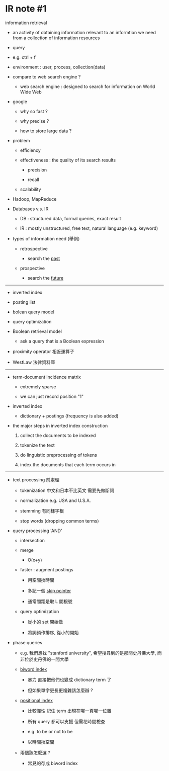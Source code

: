 # IR note #1

information retrieval 

- an activity of obtaining information relevant to an informtion we need from a collection of information resources

- query 

- e.g. ctrl + f

- environment : user, process, collection(data)

- compare to web search engine ? 

  - web search engine : designed to search for information on World Wide Web

- google

  - why so fast ?
  
  - why precise ?  
  
  - how to store large data ?

- problem

  - efficiency
  
  - effectiveness : the quality of its search results
  
    - precision
    
    - recall
    
  - scalability

- Hadoop, MapReduce

- Databases v.s. IR

  - DB : structured data, formal queries, exact result
  
  - IR : mostly unstructured, free text, natural language (e.g. keyword)

- types of information need (舉例)

  - retrospective 
  
    - search the <u>past</u>

  - prospective

    - search the <u>future</u>

------
- inverted index

- posting list

- bolean query model

- query optimization

- Boolean retrieval model 

  - ask a query that is a Boolean expression
  
- proximity operator 相近運算子

- WestLaw 法律資料庫 

------
- term-document incidence matrix

  - extremely sparse
  
  - we can just record position "1"

- inverted index

  - dictionary + postings (frequency is also added)

- the major steps in inverted index construction

  1. collect the documents to be indexed
  
  2. tokenize the text
  
  3. do linguistic preprocessing of tokens
  
  4. index the documents that each term occurs in

------
- text processing 前處理

  - tokenization 中文和日本不比英文 需要先做斷詞
  
  - normalization   e.g. USA and U.S.A.
  
  - stemming   有同樣字根
  
  - stop words  (dropping common terms)

- query processing 'AND'

  - intersection

  - merge
  
    - O(x+y)
    
  - faster : augment postings 
  
    - 用空間換時間
    
    - 多記一個 <u>skip pointer</u>
    
    - 通常間距是取 L 開根號
    
  - query optimization
  
    - 從小的 set 開始做
    
    - 將詞頻作排序, 從小的開始

- phase queries

  - e.g. 我們想找 "stanford university", 希望搜尋到的是那間史丹佛大學, 而非位於史丹佛的一間大學
  - <u>biword index</u>
  
    - 暴力 直接把他們也變成 dictionary term 了
    
    - 但如果單字更長更複雜該怎麼辦 ?
    
  - <u>positional index</u>
  
    - 比較彈性 記住 term 出現在哪一頁哪一位置
    
    - 所有 query 都可以支援 但需花時間檢查
    
    - e.g. to be or not to be
    
    - 以時間換空間 
    
  - 兩個該怎麼選 ?

    - 常見的存成 biword index 
